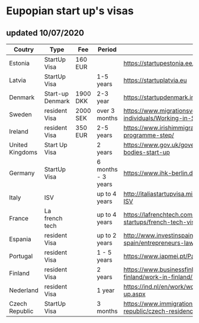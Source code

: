 # Eupopian start up's visas

## updated 10/07/2020

| Coutry | Type | Fee | Period | Site | Variation | Docs |
| ------ | ------ | ------ | ------ | ------ | ------ | ------ |
| Estonia | StartUp Visa | 160 EUR |  | https://startupestonia.ee/ |  |  |
| Latvia | StartUp Visa |  | 1-5 years | https://startuplatvia.eu |  |  |
| Denmark | Start-up Denmark | 1900 DKK | 2-3 year | https://startupdenmark.info/ |  |  |
| Sweden | resident Visa | 2000 SEK | over 3 months | https://www.migrationsverket.se/English/Private-individuals/Working-in-Sweden/Self-employment.html |  |  |
| Ireland | resident Visa | 350 EUR | 2-5 years |  https://www.irishimmigration.ie/start-up-entrepreneur-programme-step/ |  |  |
| United Kingdoms | Start Up Visa |  | 2 years | https://www.gov.uk/government/publications/endorsing-bodies-start-up |  |  |
| Germany | StartUp Visa |  | 6 months - 3 years | https://www.ihk-berlin.de/ |  |  |
| Italy | ISV |  | up to 4 years | http://italiastartupvisa.mise.gov.it/#direct-application-section-ISV |  |  |
| France | La french tech |  | up to 4 years | https://lafrenchtech.com/fr/la-france-aide-les-startups/french-tech-visa/un-visa-pour-les-fondateurs/ |  |  |
| Espania | resident Visa |  | up to 2 years | http://www.investinspain.org/invest/en/-invest-in-spain/entrepreneurs-law-residence-programme/index.html |  |  |
| Portugal | resident Visa |  | 1 - 5 years | https://www.iapmei.pt/Paginas/StartUP-Visa-en.aspx |  |  |
| Finland | resident Visa |  | 2 years | https://www.businessfinland.fi/en/do-business-with-finland/work-in-finland/setting-up-a-business/ |  |  |
| Nederland | resident Visa |  | 1 year | https://ind.nl/en/work/working_in_the_Netherlands/Pages/Start-up.aspx |  |  |
| Czech Republic | StartUp Visa |  | 3 months | https://www.immigrationintoeurope.com/czech-republic/czech-residency-through-business/ |  |  |